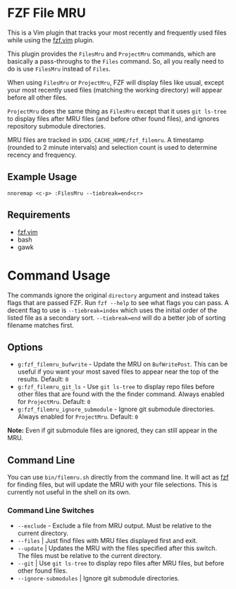# FZF File MRU

This is a Vim plugin that tracks your most recently and frequently used files
while using the [fzf.vim](https://github.com/junegunn/fzf.vim) plugin.

This plugin provides the `FilesMru` and `ProjectMru` commands, which are
basically a pass-throughs to the `Files` command.  So, all you really need to
do is use `FilesMru` instead of `Files`.

When using `FilesMru` or `ProjectMru`, FZF will display files like usual,
except your most recently used files (matching the working directory) will
appear before all other files.

`ProjectMru` does the same thing as `FilesMru` except that it uses
`git ls-tree` to display files after MRU files (and before other found files),
and ignores repository submodule directories.

MRU files are tracked in `$XDG_CACHE_HOME/fzf_filemru`.  A timestamp (rounded
to 2 minute intervals) and selection count is used to determine recency and
frequency.


## Example Usage

```vim
nnoremap <c-p> :FilesMru --tiebreak=end<cr>
```


## Requirements

- [fzf.vim](https://github.com/junegunn/fzf.vim)
- bash
- gawk


# Command Usage

The commands ignore the original `directory` argument and instead takes flags
that are passed FZF.  Run `fzf --help` to see what flags you can pass.  A
decent flag to use is `--tiebreak=index` which uses the initial order of the
listed file as a secondary sort.  `--tiebreak=end` will do a better job of
sorting filename matches first.


## Options

- `g:fzf_filemru_bufwrite` - Update the MRU on `BufWritePost`.  This can be
  useful if you want your most saved files to appear near the top of the
  results.  Default: `0`
- `g:fzf_filemru_git_ls` - Use `git ls-tree` to display repo files before other
  files that are found with the the finder command.  Always enabled for
  `ProjectMru`.  Default: `0`
- `g:fzf_filemru_ignore_submodule` - Ignore git submodule directories.  Always
  enabled for `ProjectMru`.  Default: `0`

**Note:** Even if git submodule files are ignored, they can still appear in the
MRU.


## Command Line

You can use `bin/filemru.sh` directly from the command line.  It will act as
[fzf](https://github.com/junegunn/fzf) for finding files, but will update the
MRU with your file selections.  This is currently not useful in the shell on
its own.


### Command Line Switches

- `--exclude` - Exclude a file from MRU output.  Must be relative to the
  current directory.
- `--files` | Just find files with MRU files displayed first and exit.
- `--update` | Updates the MRU with the files specified after this switch.  The
  files must be relative to the current directory.
- `--git` | Use `git ls-tree` to display repo files after MRU files, but before
  other found files.
- `--ignore-submodules` | Ignore git submodule directories.
